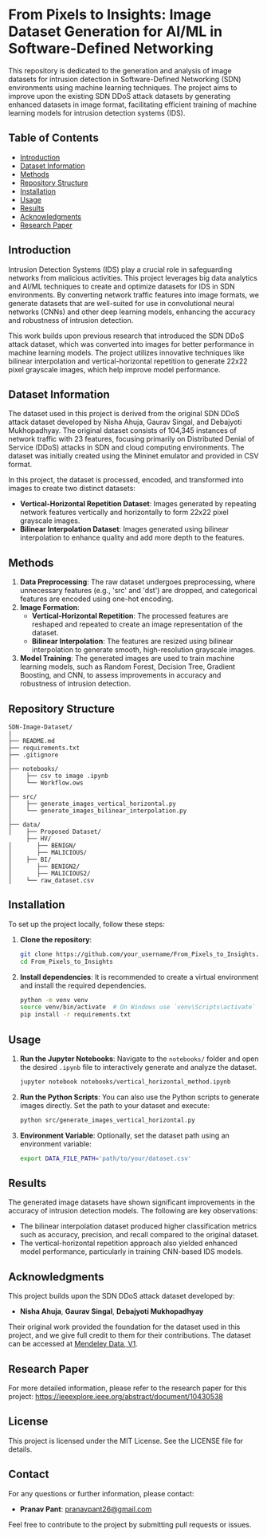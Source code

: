 # From Pixels to Insights: Image Dataset Generation for AI/ML in Software-Defined Networking

This repository is dedicated to the generation and analysis of image datasets for intrusion detection in Software-Defined Networking (SDN) environments using machine learning techniques. The project aims to improve upon the existing SDN DDoS attack datasets by generating enhanced datasets in image format, facilitating efficient training of machine learning models for intrusion detection systems (IDS).

## Table of Contents
- [Introduction](#introduction)
- [Dataset Information](#dataset-information)
- [Methods](#methods)
- [Repository Structure](#repository-structure)
- [Installation](#installation)
- [Usage](#usage)
- [Results](#results)
- [Acknowledgments](#acknowledgments)
- [Research Paper](#research-paper)

## Introduction
Intrusion Detection Systems (IDS) play a crucial role in safeguarding networks from malicious activities. This project leverages big data analytics and AI/ML techniques to create and optimize datasets for IDS in SDN environments. By converting network traffic features into image formats, we generate datasets that are well-suited for use in convolutional neural networks (CNNs) and other deep learning models, enhancing the accuracy and robustness of intrusion detection.

This work builds upon previous research that introduced the SDN DDoS attack dataset, which was converted into images for better performance in machine learning models. The project utilizes innovative techniques like bilinear interpolation and vertical-horizontal repetition to generate 22x22 pixel grayscale images, which help improve model performance.

## Dataset Information
The dataset used in this project is derived from the original SDN DDoS attack dataset developed by Nisha Ahuja, Gaurav Singal, and Debajyoti Mukhopadhyay. The original dataset consists of 104,345 instances of network traffic with 23 features, focusing primarily on Distributed Denial of Service (DDoS) attacks in SDN and cloud computing environments. The dataset was initially created using the Mininet emulator and provided in CSV format.

In this project, the dataset is processed, encoded, and transformed into images to create two distinct datasets:
- **Vertical-Horizontal Repetition Dataset**: Images generated by repeating network features vertically and horizontally to form 22x22 pixel grayscale images.
- **Bilinear Interpolation Dataset**: Images generated using bilinear interpolation to enhance quality and add more depth to the features.

## Methods
1. **Data Preprocessing**: The raw dataset undergoes preprocessing, where unnecessary features (e.g., 'src' and 'dst') are dropped, and categorical features are encoded using one-hot encoding.
2. **Image Formation**:
   - **Vertical-Horizontal Repetition**: The processed features are reshaped and repeated to create an image representation of the dataset.
   - **Bilinear Interpolation**: The features are resized using bilinear interpolation to generate smooth, high-resolution grayscale images.
3. **Model Training**: The generated images are used to train machine learning models, such as Random Forest, Decision Tree, Gradient Boosting, and CNN, to assess improvements in accuracy and robustness of intrusion detection.

## Repository Structure
```
SDN-Image-Dataset/
|
├── README.md
├── requirements.txt
├── .gitignore
│
├── notebooks/
│    ├── csv to image .ipynb
│    └── Workflow.ows
│
├── src/
│    ├── generate_images_vertical_horizontal.py
│    └── generate_images_bilinear_interpolation.py
│
├── data/
│    ├── Proposed Dataset/
     ├── HV/
│       ├── BENIGN/
│       ├── MALICIOUS/
│    ├── BI/
│       ├── BENIGN2/
│       ├── MALICIOUS2/
│    └── raw_dataset.csv
```

## Installation
To set up the project locally, follow these steps:

1. **Clone the repository**:
   ```sh
   git clone https://github.com/your_username/From_Pixels_to_Insights.git
   cd From_Pixels_to_Insights
   ```

2. **Install dependencies**:
   It is recommended to create a virtual environment and install the required dependencies.
   ```sh
   python -m venv venv
   source venv/bin/activate  # On Windows use `venv\Scripts\activate`
   pip install -r requirements.txt
   ```

## Usage
1. **Run the Jupyter Notebooks**: Navigate to the `notebooks/` folder and open the desired `.ipynb` file to interactively generate and analyze the dataset.
   ```sh
   jupyter notebook notebooks/vertical_horizontal_method.ipynb
   ```

2. **Run the Python Scripts**: You can also use the Python scripts to generate images directly. Set the path to your dataset and execute:
   ```sh
   python src/generate_images_vertical_horizontal.py
   ```

3. **Environment Variable**: Optionally, set the dataset path using an environment variable:
   ```sh
   export DATA_FILE_PATH='path/to/your/dataset.csv'
   ```

## Results
The generated image datasets have shown significant improvements in the accuracy of intrusion detection models. The following are key observations:
- The bilinear interpolation dataset produced higher classification metrics such as accuracy, precision, and recall compared to the original dataset.
- The vertical-horizontal repetition approach also yielded enhanced model performance, particularly in training CNN-based IDS models.

## Acknowledgments
This project builds upon the SDN DDoS attack dataset developed by:
- **Nisha Ahuja**, **Gaurav Singal**, **Debajyoti Mukhopadhyay**

Their original work provided the foundation for the dataset used in this project, and we give full credit to them for their contributions. The dataset can be accessed at [Mendeley Data, V1](https://doi.org/10.17632/jxpfjc64kr.1).

## Research Paper
For more detailed information, please refer to the research paper for this project: https://ieeexplore.ieee.org/abstract/document/10430538

## License
This project is licensed under the MIT License. See the LICENSE file for details.

## Contact
For any questions or further information, please contact:
- **Pranav Pant**: pranavpant26@gmail.com

Feel free to contribute to the project by submitting pull requests or issues.
